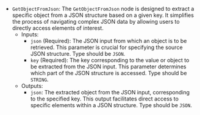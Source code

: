 - `GetObjectFromJson`: The `GetObjectFromJson` node is designed to extract a specific object from a JSON structure based on a given key. It simplifies the process of navigating complex JSON data by allowing users to directly access elements of interest.
    - Inputs:
        - `json` (Required): The JSON input from which an object is to be retrieved. This parameter is crucial for specifying the source JSON structure. Type should be `JSON`.
        - `key` (Required): The key corresponding to the value or object to be extracted from the JSON input. This parameter determines which part of the JSON structure is accessed. Type should be `STRING`.
    - Outputs:
        - `json`: The extracted object from the JSON input, corresponding to the specified key. This output facilitates direct access to specific elements within a JSON structure. Type should be `JSON`.
